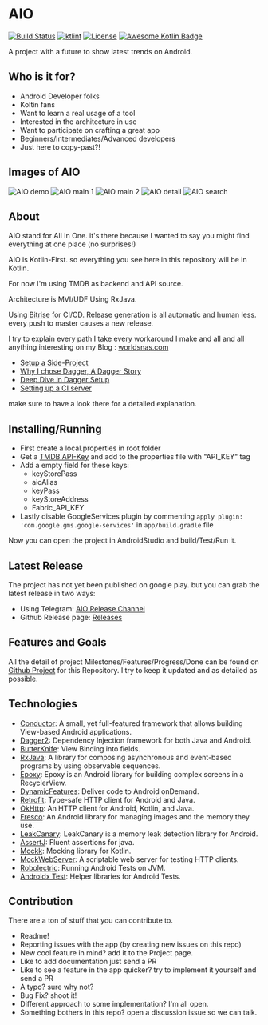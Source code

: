 # AIO
[![Build Status](https://app.bitrise.io/app/b605234f1ad1aac4/status.svg?token=rGpbc9Nzrqanan694ACYBg&branch=dev)](https://app.bitrise.io/app/b605234f1ad1aac4)
[![ktlint](https://img.shields.io/badge/code%20style-%E2%9D%A4-FF4081.svg)](https://ktlint.github.io/) 
[![License](https://img.shields.io/badge/License-Apache%202.0-blue.svg)](https://opensource.org/licenses/Apache-2.0)
[![Awesome Kotlin Badge](https://kotlin.link/awesome-kotlin.svg)](https://github.com/KotlinBy/awesome-kotlin)

 
A project with a future to show latest trends on Android.

## Who is it for?

- Android Developer folks
- Koltin fans
- Want to learn a real usage of a tool
- Interested in the architecture in use
- Want to participate on crafting a great app
- Beginners/Intermediates/Advanced developers
- Just here to copy-past?! 

## Images of AIO

![AIO demo](../assets/AIO-demo.gif?raw=true)
![AIO main 1](../assets/AIO-main-1.png?raw=true)
![AIO main 2](../assets/AIO-main-2.png?raw=true)
![AIO detail](../assets/AIO-detail-1.png?raw=true)
![AIO search](../assets/AIO-search-1.png?raw=true)


## About

AIO stand for All In One. it's there because I wanted to say 
you might find everything at one place (no surprises!)

AIO is Kotlin-First. so everything you see here in this repository will be in Kotlin.

For now I'm using TMDB as backend and API source.

Architecture is MVI/UDF Using RxJava.

Using [Bitrise](https://www.bitrise.io/) for CI/CD. Release generation is all automatic and human less. every push to master causes a new release.

I try to explain every path I take every workaround I make and all and all anything interesting on my Blog : [worldsnas.com](https://worldsnas.com)
- [Setup a Side-Project](http://bit.ly/326Rm8a)
- [Why I chose Dagger, A Dagger Story](http://bit.ly/2Si0mD2)
- [Deep Dive in Dagger Setup](http://bit.ly/2JOGQu3)
- [Setting up a CI server](http://bit.ly/335AYFx)

make sure to have a look there for a detailed explanation.

## Installing/Running

- First create a local.properties in root folder
- Get a [TMDB API-Key](https://developers.themoviedb.org/3/getting-started/introduction) and add to the properties file with "API_KEY" tag
- Add a empty field for these keys: 
  - keyStorePass
  - aioAlias
  - keyPass
  - keyStoreAddress
  - Fabric_API_KEY
- Lastly disable GoogleServices plugin by commenting ```apply plugin: 'com.google.gms.google-services'``` in ```app/build.gradle``` file


Now you can open the project in AndroidStudio and build/Test/Run it.


## Latest Release

The project has not yet been published on google play. but you can grab the latest release in two ways:

- Using Telegram: [AIO Release Channel](https://t.me/AIO_release)
- Github Release page: [Releases](https://github.com/worldsnas/AIO/releases)


## Features and Goals

All the detail of project Milestones/Features/Progress/Done can be found on [Github Project](https://github.com/worldsnas/AIO/projects/1) for this Repository.
I try to keep it updated and as detailed as possible.


## Technologies

- [Conductor](https://www.bitrise.io/): A small, yet full-featured framework that allows building View-based Android applications. 
- [Dagger2](https://dagger.dev/users-guide): Dependency Injection framework for both Java and Android.
- [ButterKnife](https://github.com/JakeWharton/butterknife): View Binding into fields.
- [RxJava](https://github.com/ReactiveX/RxJava): A library for composing asynchronous and event-based programs by using observable sequences.
- [Epoxy](https://github.com/airbnb/epoxy): Epoxy is an Android library for building complex screens in a RecyclerView.
- [DynamicFeatures](https://developer.android.com/studio/projects/dynamic-delivery): Deliver code to Android onDemand.
- [Retrofit](https://github.com/square/retrofit): Type-safe HTTP client for Android and Java.
- [OkHttp](https://github.com/square/okhttp): An HTTP client for Android, Kotlin, and Java.
- [Fresco](https://github.com/facebook/fresco): An Android library for managing images and the memory they use.
- [LeakCanary](https://github.com/square/leakcanary): LeakCanary is a memory leak detection library for Android.
- [AssertJ](https://joel-costigliola.github.io/assertj/): Fluent assertions for java. 
- [Mockk](https://github.com/mockk/mockk): Mocking library for Kotlin.
- [MockWebServer](https://github.com/square/okhttp/tree/master/mockwebserver): A scriptable web server for testing HTTP clients.
- [Robolectric](http://robolectric.org/): Running Android Tests on JVM.
- [Androidx Test](https://developer.android.com/training/testing/): Helper libraries for Android Tests.

## Contribution

There are a ton of stuff that you can contribute to.

- Readme!
- Reporting issues with the app (by creating new issues on this repo)
- New cool feature in mind? add it to the Project page.
- Like to add documentation just send a PR
- Like to see a feature in the app quicker? try to implement it yourself and send a PR
- A typo? sure why not?
- Bug Fix? shoot it!
- Different approach to some implementation? I'm all open.
- Something bothers in this repo? open a discussion issue so we can talk.


